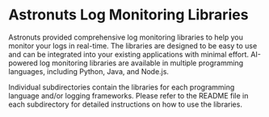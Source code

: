 # Astronuts Log Monitoring Libraries

Astronuts provided comprehensive log monitoring libraries to help you monitor your logs in real-time. The libraries are designed to be easy to use and can be integrated into your existing applications with minimal effort. AI-powered log monitoring libraries are available in multiple programming languages, including Python, Java, and Node.js.

Individual subdirectories contain the libraries for each programming language and/or logging frameworks. Please refer to the README file in each subdirectory for detailed instructions on how to use the libraries.
